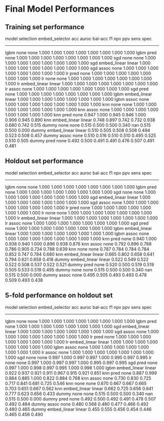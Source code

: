 # Final Model Performances

## Training set performance

model    selection     embed_selector      acc    auroc    bal-acc     f1      npv    ppv    sens    spec
-------  ------------  ----------------  -----  -------  ---------  -----  -------  -----  ------  ------
lgbm     none          none              1.000    1.000      1.000  1.000    1.000  1.000   1.000   1.000
lgbm     pred          none              1.000    1.000      1.000  1.000    1.000  1.000   1.000   1.000
sgd      none          none              1.000    1.000      1.000  1.000    1.000  1.000   1.000   1.000
sgd      embed_linear  linear            1.000    1.000      1.000  1.000    1.000  1.000   1.000   1.000
sgd      assoc         none              1.000    1.000      1.000  1.000    1.000  1.000   1.000   1.000
lr       pred          none              1.000    1.000      1.000  1.000    1.000  1.000   1.000   1.000
lr       none          none              1.000    1.000      1.000  1.000    1.000  1.000   1.000   1.000
lr       embed_linear  linear            1.000    1.000      1.000  1.000    1.000  1.000   1.000   1.000
lr       assoc         none              1.000    1.000      1.000  1.000    1.000  1.000   1.000   1.000
sgd      pred          none              1.000    1.000      1.000  1.000    1.000  1.000   1.000   1.000
lgbm     embed_linear  linear            1.000    1.000      1.000  1.000    1.000  1.000   1.000   1.000
lgbm     assoc         none              1.000    1.000      1.000  1.000    1.000  1.000   1.000   1.000
knn      none          none              1.000    1.000      1.000  1.000    1.000  1.000   1.000   1.000
knn      assoc         none              1.000    1.000      1.000  1.000    1.000  1.000   1.000   1.000
knn      pred          none              0.947    1.000      0.945  0.946    1.000  0.906   0.945   0.890
knn      embed_linear  linear            0.748    0.897      0.742  0.732    0.938  0.680   0.742   0.515
dummy    none          none              0.515    0.500      0.500  0.340  nan      0.515   0.500   0.000
dummy    embed_linear  linear            0.510    0.505      0.508  0.508    0.494  0.523   0.508   0.457
dummy    assoc         none              0.510    0.516      0.510  0.510    0.495  0.525   0.510   0.505
dummy    pred          none              0.492    0.500      0.491  0.491    0.476  0.507   0.491   0.481

## Holdout set performance

model    selection     embed_selector      acc    auroc    bal-acc     f1      npv    ppv    sens    spec
-------  ------------  ----------------  -----  -------  ---------  -----  -------  -----  ------  ------
lgbm     none          none              1.000    1.000      1.000  1.000    1.000  1.000   1.000   1.000
lgbm     pred          none              1.000    1.000      1.000  1.000    1.000  1.000   1.000   1.000
sgd      none          none              1.000    1.000      1.000  1.000    1.000  1.000   1.000   1.000
sgd      embed_linear  linear            1.000    1.000      1.000  1.000    1.000  1.000   1.000   1.000
sgd      assoc         none              1.000    1.000      1.000  1.000    1.000  1.000   1.000   1.000
lr       pred          none              1.000    1.000      1.000  1.000    1.000  1.000   1.000   1.000
lr       none          none              1.000    1.000      1.000  1.000    1.000  1.000   1.000   1.000
lr       embed_linear  linear            1.000    1.000      1.000  1.000    1.000  1.000   1.000   1.000
lr       assoc         none              1.000    1.000      1.000  1.000    1.000  1.000   1.000   1.000
sgd      pred          none              1.000    1.000      1.000  1.000    1.000  1.000   1.000   1.000
lgbm     embed_linear  linear            1.000    1.000      1.000  1.000    1.000  1.000   1.000   1.000
lgbm     assoc         none              1.000    1.000      1.000  1.000    1.000  1.000   1.000   1.000
knn      pred          none              0.940    1.000      0.938  0.940    1.000  0.896   0.938   0.876
knn      assoc         none              0.792    0.896      0.788  0.786    0.905  0.734   0.788   0.639
knn      none          none              0.787    0.784      0.784  0.784    0.852  0.747   0.784   0.680
knn      embed_linear  linear            0.665    0.802      0.658  0.641    0.794  0.621   0.658   0.418
dummy    embed_linear  linear            0.522    0.549      0.522  0.522    0.508  0.537   0.522   0.521
dummy    pred          none              0.520    0.500      0.519  0.519    0.505  0.533   0.519   0.495
dummy    none          none              0.515    0.500      0.500  0.340  nan      0.515   0.500   0.000
dummy    assoc         none              0.495    0.505      0.493  0.493    0.478  0.509   0.493   0.438

## 5-fold performance on holdout set

model    selection     embed_selector      acc    auroc    bal-acc     f1      npv    ppv    sens    spec
-------  ------------  ----------------  -----  -------  ---------  -----  -------  -----  ------  ------
lgbm     none          none              1.000    1.000      1.000  1.000    1.000  1.000   1.000   1.000
lgbm     pred          none              1.000    1.000      1.000  1.000    1.000  1.000   1.000   1.000
sgd      embed_linear  linear            1.000    1.000      1.000  1.000    1.000  1.000   1.000   1.000
sgd      assoc         none              1.000    1.000      1.000  1.000    1.000  1.000   1.000   1.000
lr       pred          none              1.000    1.000      1.000  1.000    1.000  1.000   1.000   1.000
lr       embed_linear  linear            1.000    1.000      1.000  1.000    1.000  1.000   1.000   1.000
lgbm     assoc         none              1.000    1.000      1.000  1.000    1.000  1.000   1.000   1.000
lr       assoc         none              1.000    1.000      1.000  1.000    1.000  1.000   1.000   1.000
sgd      none          none              0.997    1.000      0.997  0.997    1.000  0.995   0.997   0.995
lr       none          none              0.997    1.000      0.997  0.997    1.000  0.995   0.997   0.995
sgd      pred          none              0.997    1.000      0.998  0.997    0.995  1.000   0.998   1.000
lgbm     embed_linear  linear            0.922    0.937      0.921  0.911    0.967  0.915   0.921   0.851
knn      pred          none              0.887    0.999      0.884  0.885    1.000  0.822   0.884   0.768
knn      assoc         none              0.730    0.830      0.725  0.717    0.841  0.681   0.725   0.546
knn      none          none              0.670    0.667      0.667  0.665    0.703  0.651   0.667   0.562
knn      embed_linear  linear            0.662    0.725      0.656  0.641    0.777  0.623   0.656   0.433
dummy    none          none              0.515    0.500      0.500  0.340  nan      0.515   0.500   0.000
dummy    pred          none              0.492    0.500      0.492  0.491    0.478  0.507   0.492   0.484
dummy    assoc         none              0.480    0.568      0.480  0.477    0.466  0.492   0.480   0.465
dummy    embed_linear  linear            0.455    0.555      0.456  0.454    0.446  0.465   0.456   0.490

